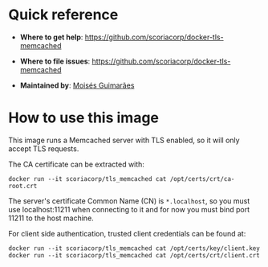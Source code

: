 # Quick reference

 - **Where to get help**:
    https://github.com/scoriacorp/docker-tls-memcached

 - **Where to file issues**:
    https://github.com/scoriacorp/docker-tls-memcached

 - **Maintained by**:
    [Moisés Guimarães](https://github.com/moisesguimaraes)

# How to use this image

This image runs a Memcached server with TLS enabled, so it will only accept TLS requests.

The CA certificate can be extracted with:

```shell
docker run --it scoriacorp/tls_memcached cat /opt/certs/crt/ca-root.crt
```

The server's certificate Common Name (CN) is `*.localhost`, so you must use localhost:11211 when connecting to it and for now you must bind port 11211 to the host machine.

For client side authentication, trusted client credentials can be found at:

```
docker run --it scoriacorp/tls_memcached cat /opt/certs/key/client.key
docker run --it scoriacorp/tls_memcached cat /opt/certs/crt/client.crt
```
